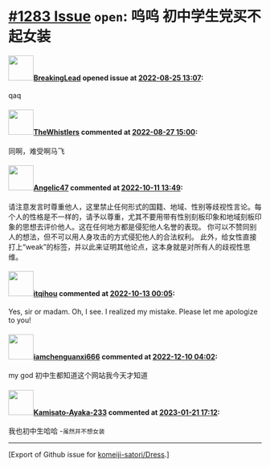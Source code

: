# [\#1283 Issue](https://github.com/komeiji-satori/Dress/issues/1283) `open`: 呜呜 初中学生党买不起女装

#### <img src="https://avatars.githubusercontent.com/u/30070684?u=80afcbacedf5b33b541fa919bba014720011e834&v=4" width="50">[BreakingLead](https://github.com/BreakingLead) opened issue at [2022-08-25 13:07](https://github.com/komeiji-satori/Dress/issues/1283):

qaq

#### <img src="https://avatars.githubusercontent.com/u/87767647?u=c6917a113348e6fd542adf722358c020e3acd34e&v=4" width="50">[TheWhistlers](https://github.com/TheWhistlers) commented at [2022-08-27 15:00](https://github.com/komeiji-satori/Dress/issues/1283#issuecomment-1229208586):

同啊，难受啊马飞

#### <img src="https://avatars.githubusercontent.com/u/8847879?u=635b35bc56fb9fa611f11be23c77e06cc77712f2&v=4" width="50">[Angelic47](https://github.com/Angelic47) commented at [2022-10-11 13:49](https://github.com/komeiji-satori/Dress/issues/1283#issuecomment-1274716921):

请注意发言时尊重他人，这里禁止任何形式的国籍、地域、性别等歧视性言论。每个人的性格是不一样的，请予以尊重，尤其不要用带有性别刻板印象和地域刻板印象的思想去评价他人。这在任何地方都是侵犯他人名誉的表现。
你可以不赞同别人的想法，但不可以用人身攻击的方式侵犯他人的合法权利。
此外，给女性直接打上“weak”的标签，并以此来证明其他论点，这本身就是对所有人的歧视性思维。

#### <img src="https://avatars.githubusercontent.com/u/45727328?u=14ef9e63cce4694046467512dce783e07477e3d0&v=4" width="50">[itqihou](https://github.com/itqihou) commented at [2022-10-13 00:05](https://github.com/komeiji-satori/Dress/issues/1283#issuecomment-1276860833):

> 

Yes, sir or madam. Oh, I see. I realized my mistake. Please let me apologize to you!

#### <img src="https://avatars.githubusercontent.com/u/120233030?v=4" width="50">[iamchenguanxi666](https://github.com/iamchenguanxi666) commented at [2022-12-10 04:02](https://github.com/komeiji-satori/Dress/issues/1283#issuecomment-1345072122):

my god 初中生都知道这个网站我今天才知道

#### <img src="https://avatars.githubusercontent.com/u/84905594?u=352813c32439859325bcfc9a794c96e5d72d2934&v=4" width="50">[Kamisato-Ayaka-233](https://github.com/Kamisato-Ayaka-233) commented at [2023-01-21 17:12](https://github.com/komeiji-satori/Dress/issues/1283#issuecomment-1399291208):

我也初中生哈哈
-`虽然并不想女装`


-------------------------------------------------------------------------------



[Export of Github issue for [komeiji-satori/Dress](https://github.com/komeiji-satori/Dress).]
